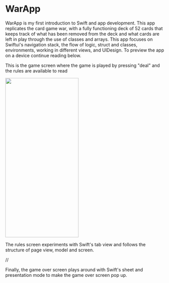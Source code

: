 # WarApp
WarApp is my first introduction to Swift and app development. This app replicates the card game war, with a fully functioning deck of 52 cards that keeps track of what has been removed from the deck and what cards are left in play through the use of classes and arrays. This app focuses on Swiftui's navigation stack, the flow of logic, struct and classes, environments, working in different views, and UIDesign. To preview the app on a device continue reading below.

This is the game screen where the game is played by pressing "deal" and the rules are available to read

<img src="appPreviewImages/MuscleGroupScreen.png" width="230" height="500"/>

The rules screen experiments with Swift's tab view and follows the structure of page view, model and screen.

//

Finally, the game over screen plays around with Swift's sheet and presentation mode to make the game over screen pop up.
